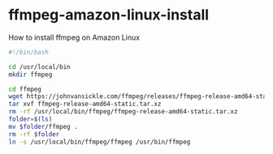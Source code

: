 # ffmpeg-amazon-linux-install
How to install ffmpeg on Amazon Linux


```bash
#!/bin/bash

cd /usr/local/bin
mkdir ffmpeg

cd ffmpeg
wget https://johnvansickle.com/ffmpeg/releases/ffmpeg-release-amd64-static.tar.xz
tar xvf ffmpeg-release-amd64-static.tar.xz
rm -rf /usr/local/bin/ffmpeg/ffmpeg-release-amd64-static.tar.xz
folder=$(ls)
mv $folder/ffmpeg .
rm -rf $folder
ln -s /usr/local/bin/ffmpeg/ffmpeg /usr/bin/ffmpeg
```
